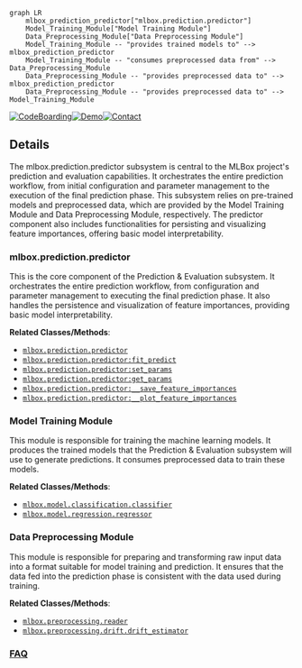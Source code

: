 ```mermaid
graph LR
    mlbox_prediction_predictor["mlbox.prediction.predictor"]
    Model_Training_Module["Model Training Module"]
    Data_Preprocessing_Module["Data Preprocessing Module"]
    Model_Training_Module -- "provides trained models to" --> mlbox_prediction_predictor
    Model_Training_Module -- "consumes preprocessed data from" --> Data_Preprocessing_Module
    Data_Preprocessing_Module -- "provides preprocessed data to" --> mlbox_prediction_predictor
    Data_Preprocessing_Module -- "provides preprocessed data to" --> Model_Training_Module
```

[![CodeBoarding](https://img.shields.io/badge/Generated%20by-CodeBoarding-9cf?style=flat-square)](https://github.com/CodeBoarding/GeneratedOnBoardings)[![Demo](https://img.shields.io/badge/Try%20our-Demo-blue?style=flat-square)](https://www.codeboarding.org/demo)[![Contact](https://img.shields.io/badge/Contact%20us%20-%20contact@codeboarding.org-lightgrey?style=flat-square)](mailto:contact@codeboarding.org)

## Details

The mlbox.prediction.predictor subsystem is central to the MLBox project's prediction and evaluation capabilities. It orchestrates the entire prediction workflow, from initial configuration and parameter management to the execution of the final prediction phase. This subsystem relies on pre-trained models and preprocessed data, which are provided by the Model Training Module and Data Preprocessing Module, respectively. The predictor component also includes functionalities for persisting and visualizing feature importances, offering basic model interpretability.

### mlbox.prediction.predictor
This is the core component of the Prediction & Evaluation subsystem. It orchestrates the entire prediction workflow, from configuration and parameter management to executing the final prediction phase. It also handles the persistence and visualization of feature importances, providing basic model interpretability.


**Related Classes/Methods**:

- <a href="https://github.com/AxeldeRomblay/MLBox/blob/master/mlbox/prediction/predictor.py" target="_blank" rel="noopener noreferrer">`mlbox.prediction.predictor`</a>
- <a href="https://github.com/AxeldeRomblay/MLBox/blob/master/mlbox/prediction/predictor.py" target="_blank" rel="noopener noreferrer">`mlbox.prediction.predictor:fit_predict`</a>
- <a href="https://github.com/AxeldeRomblay/MLBox/blob/master/mlbox/prediction/predictor.py" target="_blank" rel="noopener noreferrer">`mlbox.prediction.predictor:set_params`</a>
- <a href="https://github.com/AxeldeRomblay/MLBox/blob/master/mlbox/prediction/predictor.py" target="_blank" rel="noopener noreferrer">`mlbox.prediction.predictor:get_params`</a>
- <a href="https://github.com/AxeldeRomblay/MLBox/blob/master/mlbox/prediction/predictor.py" target="_blank" rel="noopener noreferrer">`mlbox.prediction.predictor:__save_feature_importances`</a>
- <a href="https://github.com/AxeldeRomblay/MLBox/blob/master/mlbox/prediction/predictor.py" target="_blank" rel="noopener noreferrer">`mlbox.prediction.predictor:__plot_feature_importances`</a>


### Model Training Module
This module is responsible for training the machine learning models. It produces the trained models that the Prediction & Evaluation subsystem will use to generate predictions. It consumes preprocessed data to train these models.


**Related Classes/Methods**:

- <a href="https://github.com/AxeldeRomblay/MLBox/blob/master/mlbox/model/classification/classifier.py" target="_blank" rel="noopener noreferrer">`mlbox.model.classification.classifier`</a>
- <a href="https://github.com/AxeldeRomblay/MLBox/blob/master/mlbox/model/regression/regressor.py" target="_blank" rel="noopener noreferrer">`mlbox.model.regression.regressor`</a>


### Data Preprocessing Module
This module is responsible for preparing and transforming raw input data into a format suitable for model training and prediction. It ensures that the data fed into the prediction phase is consistent with the data used during training.


**Related Classes/Methods**:

- <a href="https://github.com/AxeldeRomblay/MLBox/blob/master/mlbox/preprocessing/reader.py" target="_blank" rel="noopener noreferrer">`mlbox.preprocessing.reader`</a>
- <a href="https://github.com/AxeldeRomblay/MLBox/blob/master/mlbox/preprocessing/drift/drift_estimator.py" target="_blank" rel="noopener noreferrer">`mlbox.preprocessing.drift.drift_estimator`</a>




### [FAQ](https://github.com/CodeBoarding/GeneratedOnBoardings/tree/main?tab=readme-ov-file#faq)